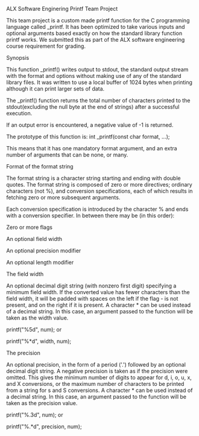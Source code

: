 ALX Software Enginering Printf Team Project

This team project is a custom made printf function for the C programming language called _printf. It has been optimized to take various inputs and optional arguments based exactly on how the standard library function printf works. We submitted this as part of the ALX software engineering course requirement for grading.



Synopsis

This function _printf() writes output to stdout, the standard output stream with the format and options without making use of any of the standard library files. It was written to use a local buffer of 1024 bytes when printing although it can print larger sets of data.



The _printf() function returns the total number of characters printed to the stdout(excluding the null byte at the end of strings) after a successful execution.



If an output error is encountered, a negative value of -1 is returned.



The prototype of this function is: int _printf(const char format, ...);



This means that it has one mandatory format argument, and an extra number of arguments that can be none, or many.



Format of the format string

The format string is a character string starting and ending with double quotes. The format string is composed of zero or more directives; ordinary characters (not %), and conversion specifications, each of which results in fetching zero or more subsequent arguments.



Each conversion specification is introduced by the character % and ends with a conversion specifier. In between there may be (in this order):



Zero or more flags



An optional field width



An optional precision modifier



An optional length modifier



The field width



An optional decimal digit string (with nonzero first digit) specifying a minimum field width. If the converted value has fewer characters than the field width, it will be padded with spaces on the left if the flag - is not present, and on the right if it is present. A character * can be used instead of a decimal string. In this case, an argument passed to the function will be taken as the width value.



printf("%5d", num); or



printf("%*d", width, num);



The precision



An optional precision, in the form of a period ('.') followed by an optional decimal digit string. A negative precision is taken as if the precision were omitted. This gives the minimum number of digits to appear for d, i, o, u, x, and X conversions, or the maximum number of characters to be printed from a string for s and S conversions. A character * can be used instead of a decimal string. In this case, an argument passed to the function will be taken as the precision value.



printf("%.3d", num); or



printf("%.*d", precision, num);
